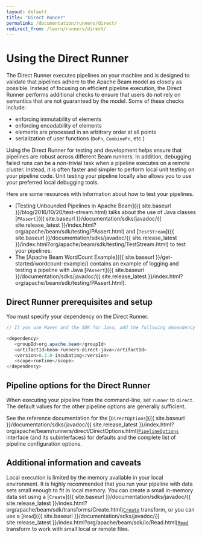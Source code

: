 ```yaml
---
layout: default
title: "Direct Runner"
permalink: /documentation/runners/direct/
redirect_from: /learn/runners/direct/
---
```

# Using the Direct Runner

The Direct Runner executes pipelines on your machine and is designed to validate that pipelines adhere to the Apache Beam model as closely as possible. Instead of focusing on efficient pipeline execution, the Direct Runner performs additional checks to ensure that users do not rely on semantics that are not guaranteed by the model. Some of these checks include:

* enforcing immutability of elements
* enforcing encodability of elements
* elements are processed in an arbitrary order at all points
* serialization of user functions (`DoFn`, `CombineFn`, etc.)

Using the Direct Runner for testing and development helps ensure that pipelines are robust across different Beam runners. In addition, debugging failed runs can be a non-trivial task when a pipeline executes on a remote cluster. Instead, it is often faster and simpler to perform local unit testing on your pipeline code. Unit testing your pipeline locally also allows you to use your preferred local debugging tools.

Here are some resources with information about how to test your pipelines.
* [Testing Unbounded Pipelines in Apache Beam]({{ site.baseurl }}/blog/2016/10/20/test-stream.html) talks about the use of Java classes [`PAssert`]({{ site.baseurl }}/documentation/sdks/javadoc/{{ site.release_latest }}/index.html?org/apache/beam/sdk/testing/PAssert.html) and [`TestStream`]({{ site.baseurl }}/documentation/sdks/javadoc/{{ site.release_latest }}/index.html?org/apache/beam/sdk/testing/TestStream.html) to test your pipelines.
* The [Apache Beam WordCount Example]({{ site.baseurl }}/get-started/wordcount-example/) contains an example of logging and testing a pipeline with Java [`PAssert`]({{ site.baseurl }}/documentation/sdks/javadoc/{{ site.release_latest }}/index.html?org/apache/beam/sdk/testing/PAssert.html).


## Direct Runner prerequisites and setup

You must specify your dependency on the Direct Runner.

```java
// If you use Maven and the SDK for Java, add the following dependency to your pom.xml file:

<dependency>
   <groupId>org.apache.beam</groupId>
   <artifactId>beam-runners-direct-java</artifactId>
   <version>0.3.0-incubating</version>
   <scope>runtime</scope>
</dependency>
```

## Pipeline options for the Direct Runner

When executing your pipeline from the command-line, set `runner` to `direct`. The default values for the other pipeline options are generally sufficient.

See the reference documentation for the  <span class="language-java">[`DirectOptions`]({{ site.baseurl }}/documentation/sdks/javadoc/{{ site.release_latest }}/index.html?org/apache/beam/runners/direct/DirectOptions.html)</span><span class="language-python">[`PipelineOptions`](https://github.com/apache/incubator-beam/blob/python-sdk/sdks/python/apache_beam/utils/options.py)</span> interface (and its subinterfaces) for defaults and the complete list of pipeline configuration options.

## Additional information and caveats

Local execution is limited by the memory available in your local environment. It is highly recommended that you run your pipeline with data sets small enough to fit in local memory. You can create a small in-memory data set using a <span class="language-java">[`Create`]({{ site.baseurl }}/documentation/sdks/javadoc/{{ site.release_latest }}/index.html?org/apache/beam/sdk/transforms/Create.html)</span><span class="language-python">[`Create`](https://github.com/apache/incubator-beam/blob/python-sdk/sdks/python/apache_beam/transforms/core.py)</span> transform, or you can use a <span class="language-java">[`Read`]({{ site.baseurl }}/documentation/sdks/javadoc/{{ site.release_latest }}/index.html?org/apache/beam/sdk/io/Read.html)</span><span class="language-python">[`Read`](https://github.com/apache/incubator-beam/blob/python-sdk/sdks/python/apache_beam/io/iobase.py)</span> transform to work with small local or remote files.

